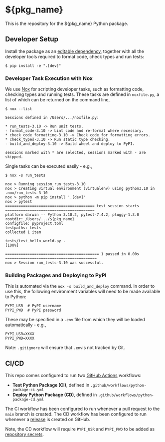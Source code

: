 # ${pkg_name}

This is the repository for the ${pkg_name} Python package.

## Developer Setup

Install the package as an [editable dependency](https://setuptools.pypa.io/en/latest/userguide/development_mode.html), together with all the developer tools required to format code, check types and run tests:

```text
$ pip install -e ".[dev]"
```

### Developer Task Execution with Nox

We use [Nox](https://nox.thea.codes/en/stable/) for scripting developer tasks, such as formatting code, checking types and running tests. These tasks are defined in `noxfile.py`, a list of which can be returned on the command line,

```text
$ nox --list

Sessions defined in /Users/.../noxfile.py:

* run_tests-3.10 -> Run unit tests.
- format_code-3.10 -> Lint code and re-format where necessary.
* check_code_formatting-3.10 -> Check code for formatting errors.
* check_types-3.10 -> Run static type checking.
- build_and_deploy-3.10 -> Build wheel and deploy to PyPI.

sessions marked with * are selected, sessions marked with - are skipped.
```

Single tasks can be executed easily - e.g.,

```text
$ nox -s run_tests

nox > Running session run_tests-3.10
nox > Creating virtual environment (virtualenv) using python3.10 in .nox/run_tests-3-10
nox > python -m pip install '.[dev]'
nox > pytest 
======================================== test session starts ========================================
platform darwin -- Python 3.10.2, pytest-7.4.2, pluggy-1.3.0
rootdir: /Users/.../${pkg_name}
configfile: pyproject.toml
testpaths: tests
collected 1 item                                                                                                                                                         

tests/test_hello_world.py .                                                                                                                                        [100%]

========================================== 1 passed in 0.00s =========================================
nox > Session run_tests-3.10 was successful.
```

### Building Packages and Deploying to PyPI

This is automated via the `nox -s build_and_deploy` command. In order to use this, the following environment variables will need to be made available to Python:

```text
PYPI_USR  # PyPI username
PYPI_PWD  # PyPI password
```

These may be specified in a `.env` file from which they will be loaded automatically - e.g.,

```text
PYPI_USR=XXXX
PYPI_PWD=XXXX
```

Note: `.gitignore` will ensure that `.env`is not tracked by Git.

## CI/CD

This repo comes configured to run two [GitHub Actions](https://docs.github.com/en/actions) workflows:

- **Test Python Package (CI)**, defined in `.github/workflows/python-package-ci.yml`
- **Deploy Python Package (CD)**, defined in `.github/workflows/python-package-cd.yml`

The CI workflow has been configured to run whenever a pull request to the `main` branch is created. The CD workflow has been configured to run whenever a [release](https://docs.github.com/en/repositories/releasing-projects-on-github/managing-releases-in-a-repository) is created on GitHub.

Note, the CD workflow will require `PYPI_USR` and `PYPI_PWD` to be added as [repository secrets](https://docs.github.com/en/actions/security-guides/using-secrets-in-github-actions).
